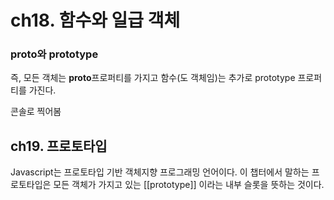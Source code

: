 # ch18. 함수와 일급 객체

### **proto**와 prototype

즉, 모든 객체는 **proto**프로퍼티를 가지고 함수(도 객체임)는 추가로 prototype 프로퍼티를 가진다.

콘솔로 찍어봄

## ch19. 프로토타입

Javascript는 프로토타입 기반 객체지향 프로그래밍 언어이다.
이 챕터에서 말하는 프로토타입은 모든 객체가 가지고 있는 [[prototype]] 이라는 내부 슬롯을 뜻하는 것이다.
